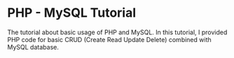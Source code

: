 # PHP - MySQL Tutorial
The tutorial about basic usage of PHP and MySQL. In this tutorial, I provided PHP code for basic CRUD (Create Read Update Delete) combined with MySQL database.
